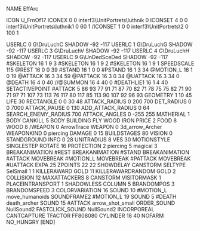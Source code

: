 NAME 			EffArc

ICON 			U_FrnOf17
ICONEX 0 0 interf3\UnitPortrets\luthnik 0
ICONSET 4 0 0 interf3\UnitPortrets\luthnik1 0 60 1
/ICONSET 1 0 0 interf3\UnitPortrets\2 0 100 1

USERLC 			0 G\DruLuchC SHADOW -92 -117
USERLC 			1 G\DruLuchG SHADOW -92 -117
USERLC 			3 G\DruLuchV SHADOW -92 -117
USERLC 			4 G\DruLuchH SHADOW -92 -117
USERLC 			9 G\UnDedSceDed SHADOW -92 -117
#SKELETON               16 1 9 3
#SKELETON               16 1 9 2
#SKELETON               16 1 9 1
SPEEDSCALE 115
@REST      		16 0 0 39
#STAND     		16 1 0 0
#PSTAND    		16 1 3 34
@MOTION_L  		16 1 0 19
@ATTACK    		16 3 34 59
@PATTACK   		16 3 0 34
@UATTACK   		16 3 34 0
@DEATH     		16 4 0 40
//@SUMMON     		16 4 40 0 
#DEATHLIE1 		16 1 4 40
SETACTIVEPOINT #ATTACK 5 86 93 77 91 71 87 70 82 71 78 75 75 82 71 90 71 97 71 107 73 113 76 117 80 117 85 113 90 107 92 96 93 
GEOMETRY 		1 10 45
LIFE     		30
RECTANGLE 		0 0 30 48
ATTACK_RADIUS 		0 200 700
DET_RADIUS 		0 0 7000
ATTACK_PAUSE 		0 130
ADD_ATTACK_RADIUS	0 64
SEARCH_ENEMY_RADIUS 	700
ATTACK_ANGLES 	 	0 -255 255
MATHERIAL 		1 BODY
CANKILL 		5 BODY BUILDING FLY WOOD IRON
PRICE 			2 FOOD 8 WOOD 8
/WEAPON 			0 ArrowTrace
WEAPON 			0 3d_arrow_Archer
WEAPONKIND 		0 piercing
DAMAGE  		0 15
BUILDSTAGES 		80
VISION 			0
STANDGROUND
INFO 			0 28
UNITRADIUS 		8
VES 			30
MOTIONSTYLE 		SINGLESTEP
ROTATE 			16
PROTECTION 		2 piercing 5 magical 3 
BREAKANIMATION 		#REST
BREAKANIMATION 		#STAND
BREAKANIMATION 		#ATTACK
MOVEBREAK 		#MOTION_L
MOVEBREAK 		#PATTACK
MOVEBREAK 		#UATTACK
EXPA 			25
ZPOINTS 		22 22
SHOWDELAY
CANSTORM
SELTYPE SelSmall 1 1
KILLERAWARD             GOLD 11
KILLERAWARDRANDOM       GOLD 2
COLLISION 12
MAXATTACKERS 8
CANSTORM
VISITORMASK 1
PLACEINTRANSPORT 1
SHADOWLESS
COLUMN 5
BRANDOMPOS 3
BRANDOMSPEED 3
COLORVARIATION 16
SOUND 10 #MOTION_L move_humanoids
SOUNDFRAME2 #MOTION_L 19
SOUND 5 #DEATH death_archer
SOUND 15 #ATTACK arrow_shot_small
ORDER_SOUND NullSound2
FASTCLICK_SOUND NullSound2
INCORPOREAL
CANTCAPTURE
TFACTOR FF808080
CYLINDER 18 40
NOFARM
NO_HUNGRY
[END]
